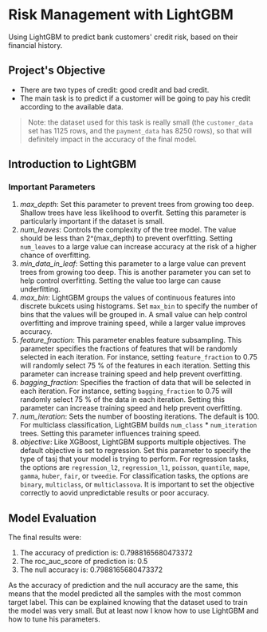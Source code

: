 # Risk Management with LightGBM
Using LightGBM to predict bank customers' credit risk, based on their financial history.

## Project's Objective
* There are two types of credit: good credit and bad credit.
* The main task is to predict if a customer will be going to pay his credit according to the available data.
> Note: the dataset used for this task is really small (the `customer_data` set has 1125 rows, and the `payment_data` has 8250 rows), so that will definitely impact in the accuracy of the final model.

## Introduction to LightGBM

### Important Parameters
1. *max_depth*: Set this parameter to prevent trees from growing too deep. Shallow trees have less likelihood to overfit. Setting this parameter is particularly important if the dataset is small.
2. *num_leaves*: Controls the complexity of the tree model. The value should be less than 2^(max_depth) to prevent overfitting. Setting `num_leaves` to a large value can increase accuracy at the risk of a higher chance of overfitting. 
3. *min_data_in_leaf*: Setting this parameter to a large value can prevent trees from growing too deep. This is another parameter you can set to help control overfitting. Setting the value too large can cause underfitting.
4. *max_bin*: LightGBM groups the values of continuous features into discrete bukcets using histograms. Set `max_bin` to specify the number of bins that the values will be grouped in. A small value can help control overfitting and improve training speed, while a larger value improves accuracy.
5. *feature_fraction*: This parameter enables feature subsampling. This parameter specifies the fractions of features that will be randomly selected in each iteration. For instance, setting `feature_fraction` to 0.75 will randomly select 75 % of the features in each iteration. Setting this parameter can increase training speed and help prevent overfitting.
6. *bagging_fraction*: Specifies the fraction of data that will be selected in each iteration. For instance, setting `bagging_fraction` to 0.75 will randomly select 75 % of the data in each iteration. Setting this parameter can increase training speed and help prevent overfitting.
7. *num_iteration*: Sets the number of boosting iterations. The default is 100. For multiclass classification, LightGBM builds `num_class` * `num_iteration` trees. Setting this parameter influences training speed.
8. *objective*: Like XGBoost, LightGBM supports multiple objectives. The default objective is set to regression. Set this parameter to specify the type of tasj that your model is trying to perform. For regression tasks, the options are `regression_l2`, `regression_l1`, `poisson`, `quantile`, `mape`, `gamma`, `huber`, `fair`, or `tweedie`. For classification tasks, the options are `binary`, `multiclass`, or `multiclassova`. It is important to set the objective correctly to aovid unpredictable results or poor accuracy.

## Model Evaluation

The final results were:
1. The accuracy of prediction is: 0.7988165680473372
2. The roc_auc_score of prediction is: 0.5
3. The null accuracy is: 0.7988165680473372

As the accuracy of prediction and the null accuracy are the same, this means that the model predicted all the samples with the most common target label. This can be explained knowing that the dataset used to train the model was very small. But at least now I know how to use LightGBM and how to tune his parameters.
